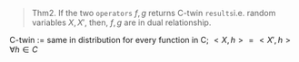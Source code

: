 > Thm2. If the  two `operators` $f, g$ returns C-twin `results`i.e. random variables $X, X'$, then, $f, g$ are in dual relationship. 

C-twin := same in distribution for every function in C; $<X, h> = <X', h> \forall h \in C$
